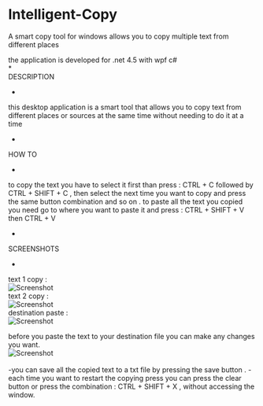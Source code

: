 # Intelligent-Copy
A smart copy tool for windows allows you to copy multiple text from different places 

the application is developed for .net 4.5 with wpf c# <br />
*<br />
DESCRIPTION <br />
* <br />
this desktop application is a smart tool that allows you to copy text from different places or sources at the same time without needing to 
do it at a time <br />
* <br />
HOW TO <br />
* <br />
to copy the text you have to select it first than press : CTRL + C followed by CTRL + SHIFT + C , then select the next time you want to copy
and press the same button combination and so on . 
to paste all the text you copied you need go to where you want to paste it and press : CTRL + SHIFT + V then CTRL + V 
<br />
* <br />
SCREENSHOTS <br /> 
* <br />
text 1  copy : <br />
![Screenshot](../master/README/Capture1.png) <br />
text 2 copy : <br />
![Screenshot](../master/README/Capture2.png) <br />
destination paste : <br />
![Screenshot](../master/README/Capture3.png) <br />

before you paste the text to your destination file you can make any changes you want. <br />
![Screenshot](../master/README/Capture4.png)<br />
<br />
-you can save all the copied text to a txt file by pressing the save button .
-each time you want to restart the copying press you can press the clear button or press the combination : CTRL + SHIFT + X , 
without accessing the window.
